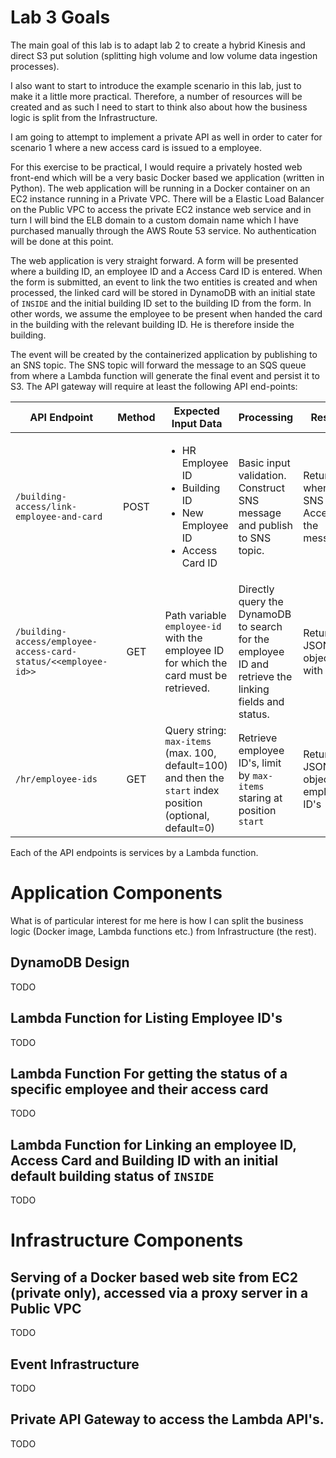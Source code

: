 # Lab 3 Goals

The main goal of this lab is to adapt lab 2 to create a hybrid Kinesis and direct S3 put solution (splitting high volume and low volume data ingestion processes).

I also want to start to introduce the example scenario in this lab, just to make it a little more practical. Therefore, a number of resources will be created and as such I need to start to think also about how the business logic is split from the Infrastructure.

I am going to attempt to implement a private API as well in order to cater for scenario 1 where a new access card is issued to a employee.

For this exercise to be practical, I would require a privately hosted web front-end which will be a very basic Docker based we application (written in Python). The web application will be running in a Docker container on an EC2 instance running in a Private VPC. There will be a Elastic Load Balancer on the Public VPC to access the private EC2 instance web service and in turn I will bind the ELB domain to a custom domain name which I have purchased manually through the AWS Route 53 service. No authentication will be done at this point.

The web application is very straight forward. A form will be presented where a building ID, an employee ID and a Access Card ID is entered. When the form is submitted, an event to link the two entities is created and when processed, the linked card will be stored in DynamoDB with an initial state of `INSIDE` and the initial building ID set to the building ID from the form. In other words, we assume the employee to be present when handed the card in the building with the relevant building ID. He is therefore inside the building.

The event will be created by the containerized application by publishing to an SNS topic. The SNS topic will forward the message to an SQS queue from where a Lambda function will generate the final event and persist it to S3. The API gateway will require at least the following API end-points:

| API Endpoint                                                   | Method | Expected Input Data                                                                                         | Processing                                                                                            | Result                                    |
|----------------------------------------------------------------|:------:|-------------------------------------------------------------------------------------------------------------|-------------------------------------------------------------------------------------------------------|-------------------------------------------|
| `/building-access/link-employee-and-card`                      | POST   | <ul><li>HR Employee ID</li><li>Building ID</li><li>New Employee ID</li><li>Access Card ID</li></ul>         | Basic input validation. Construct SNS message and publish to SNS topic.                               | Return `OK` when SNS Accepted the message |
| `/building-access/employee-access-card-status/<<employee-id>>` | GET    | Path variable `employee-id` with the employee ID for which the card must be retrieved.                      | Directly query the DynamoDB to search for the employee ID and retrieve the linking fields and status. | Return JSON object with data              |
| `/hr/employee-ids`                                             | GET    | Query string: `max-items` (max. 100, default=100) and then the `start` index position (optional, default=0) | Retrieve employee ID's, limit by `max-items` staring at position `start`                              | Return JSON object employee ID's          |

Each of the API endpoints is services by a Lambda function.

# Application Components

What is of particular interest for me here is how I can split the business logic (Docker image, Lambda functions etc.) from Infrastructure (the rest).

## DynamoDB Design

TODO

## Lambda Function for Listing Employee ID's

TODO

## Lambda Function For getting the status of a specific employee and their access card

TODO

## Lambda Function for Linking an employee ID, Access Card and Building ID with an initial default building status of `INSIDE`

TODO

# Infrastructure Components 

## Serving of a Docker based web site from EC2 (private only), accessed via a proxy server in a Public VPC

TODO

## Event Infrastructure

TODO

## Private API Gateway to access the Lambda API's.

TODO
